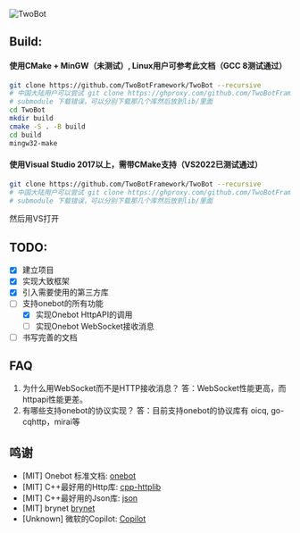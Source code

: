 ![TwoBot](https://socialify.git.ci/TwoBotFramework/TwoBot/image?description=1&font=KoHo&forks=1&issues=1&language=1&logo=https%3A%2F%2Favatars.githubusercontent.com%2Fu%2F110024281%3Fs%3D200%26v%3D4&name=1&pattern=Circuit%20Board&pulls=1&stargazers=1&theme=Dark)

## Build:
#### 使用CMake + MinGW（未测试）, Linux用户可参考此文档（GCC 8测试通过）
```bash
git clone https://github.com/TwoBotFramework/TwoBot --recursive 
# 中国大陆用户可以尝试 git clone https://ghproxy.com/github.com/TwoBotFramework/TwoBot --recursive 
# submodule 下载错误，可以分别下载那几个库然后放到lib/里面
cd TwoBot
mkdir build
cmake -S . -B build
cd build
mingw32-make
```
#### 使用Visual Studio 2017以上，需带CMake支持（VS2022已测试通过）
```bash
git clone https://github.com/TwoBotFramework/TwoBot --recursive 
# 中国大陆用户可以尝试 git clone https://ghproxy.com/github.com/TwoBotFramework/TwoBot --recursive 
# submodule 下载错误，可以分别下载那几个库然后放到lib/里面
```
然后用VS打开


## TODO:
+ [x] 建立项目
+ [x] 实现大致框架
+ [x] 引入需要使用的第三方库
+ [ ] 支持onebot的所有功能
    - [x] 实现Onebot HttpAPI的调用
    - [ ] 实现Onebot WebSocket接收消息
+ [ ] 书写完善的文档

## FAQ
1. 为什么用WebSocket而不是HTTP接收消息？
    答：WebSocket性能更高，而httpapi性能更差。
2. 有哪些支持onebot的协议实现？
    答：目前支持onebot的协议库有 oicq, go-cqhttp，mirai等

## 鸣谢
- [MIT] Onebot 标准文档:    [onebot](https://github.com/botuniverse/onebot-11)
- [MIT] C++最好用的Http库:  [cpp-httplib](https://github.com/yhirose/cpp-httplib/)
- [MIT] C++最好用的Json库:  [json](https://github.com/nlohmann/json)
- [MIT] brynet             [brynet](https://github.com/IronsDu/brynet)
- [Unknown] 微软的Copilot:  [Copilot](https://copilot.github.com/)